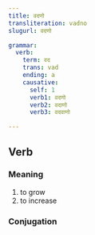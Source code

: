 ```yaml
---
title: वदणो
transliteration: vadno
slugurl: वदणो

grammar: 
  verb:
    term: वद
    trans: vad
    ending: a
    causative:
      self: 1
      verb1: वदणो
      verb2: वदाणो
      verb3: वदवाणो

---
```

## Verb

### Meaning
1. to grow
2. to increase

### Conjugation
<verb-conj :grammar="grammar"></verb-conj>